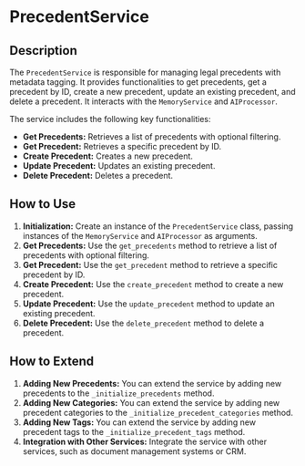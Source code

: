 # PrecedentService

## Description

The `PrecedentService` is responsible for managing legal precedents with metadata tagging. It provides functionalities to get precedents, get a precedent by ID, create a new precedent, update an existing precedent, and delete a precedent. It interacts with the `MemoryService` and `AIProcessor`.

The service includes the following key functionalities:

-   **Get Precedents:** Retrieves a list of precedents with optional filtering.
-   **Get Precedent:** Retrieves a specific precedent by ID.
-   **Create Precedent:** Creates a new precedent.
-   **Update Precedent:** Updates an existing precedent.
-   **Delete Precedent:** Deletes a precedent.

## How to Use

1.  **Initialization:** Create an instance of the `PrecedentService` class, passing instances of the `MemoryService` and `AIProcessor` as arguments.
2.  **Get Precedents:** Use the `get_precedents` method to retrieve a list of precedents with optional filtering.
3.  **Get Precedent:** Use the `get_precedent` method to retrieve a specific precedent by ID.
4.  **Create Precedent:** Use the `create_precedent` method to create a new precedent.
5.  **Update Precedent:** Use the `update_precedent` method to update an existing precedent.
6.  **Delete Precedent:** Use the `delete_precedent` method to delete a precedent.

## How to Extend

1.  **Adding New Precedents:** You can extend the service by adding new precedents to the `_initialize_precedents` method.
2.  **Adding New Categories:** You can extend the service by adding new precedent categories to the `_initialize_precedent_categories` method.
3.  **Adding New Tags:** You can extend the service by adding new precedent tags to the `_initialize_precedent_tags` method.
4.  **Integration with Other Services:** Integrate the service with other services, such as document management systems or CRM.
